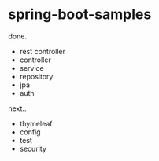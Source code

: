 # spring-boot-samples

done.
* rest controller
* controller
* service
* repository
* jpa
* auth

next..
* thymeleaf
* config
* test
* security


